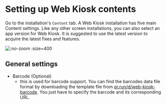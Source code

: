 # Setting up Web Kiosk contents

Go to the installation's `Content` tab. A Web Kiosk installation has five main Content settings. Like any other screen installations, you can also select an app version for Web Kiosk. It is suggested to use the latest version to acquire the latest fixes and features.

![](/assets/web-kiosk-settings-groups.png ":no-zoom :size=400")

## General settings
- Barcode (Optional)
  - this is used for barcode support. You can find the barcodes data file format by downloading the template file from [qr.run/d/web-kiosk-barcode](https://qr.run/d/web-kiosk-barcode). You just have to specify the barcode and its corresponding URL.